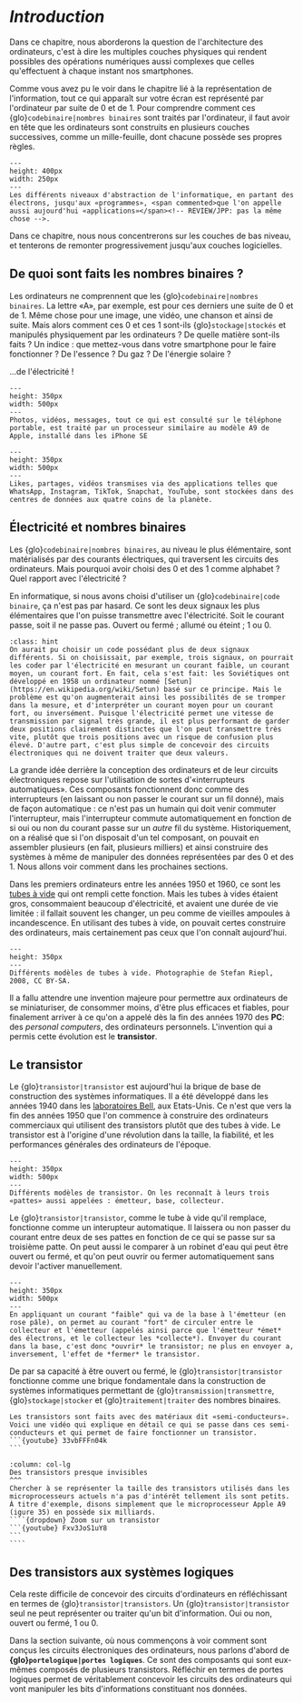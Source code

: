# *Introduction*

Dans ce chapitre, nous aborderons la question de l'architecture des ordinateurs, c'est à dire les multiples couches physiques qui rendent possibles des opérations numériques aussi complexes que celles qu'effectuent à chaque instant nos smartphones. 

Comme vous avez pu le voir dans le chapitre lié à la représentation de l'information, tout ce qui apparaît sur votre écran est représenté par l'ordinateur par suite de 0 et de 1. Pour comprendre comment ces <span commented>{glo}`codebinaire|nombres binaires`</span><!-- REVIEW/JPP: pas nombres --> sont traités par l'ordinateur, il faut avoir en tête que les ordinateurs sont <span commented>construits</span><!-- REVIEW/JPP: pour moi, ils ne sont pas construits comme ça. Il n'y a qu'une seule couche, à la base. Mais on y réfléchit selon plusieurs niveaux --> en plusieurs couches successives, comme un mille-feuille, dont chacune possède ses propres règles. 

```{figure} media/abstractionlight.png
---
height: 400px
width: 250px
---
Les différents niveaux d'abstraction de l'informatique, en partant des électrons, jusqu'aux «programmes», <span commented>que l'on appelle aussi aujourd'hui «applications»</span><!-- REVIEW/JPP: pas la même chose -->. 
```
Dans ce chapitre, nous nous concentrerons sur les couches de bas niveau, et tenterons de remonter progressivement jusqu'aux couches logicielles. 


## De quoi sont faits les nombres binaires ? 

Les ordinateurs ne comprennent que les {glo}`codebinaire|nombres binaires`. La lettre «A», par exemple, est pour ces derniers une suite de 0 et de 1. Même chose pour une image, une vidéo, une chanson et ainsi de suite. Mais alors comment ces 0 et ces 1 sont-ils {glo}`stockage|stockés` et manipulés physiquement par les ordinateurs ? De quelle matière sont-ils faits ? Un indice : que mettez-vous dans votre smartphone pour le faire fonctionner ? De l'essence ? Du gaz ? De l'énergie solaire ? 

...de l'électricité !

```{figure} media/iphonecpu.jpeg
---
height: 350px
width: 500px
---
Photos, vidéos, messages, tout ce qui est consulté sur le téléphone portable, est traité par un processeur similaire au modèle A9 de Apple, installé dans les iPhone SE
```

```{figure} media/datacenter.jpeg
---
height: 350px
width: 500px
---
Likes, partages, vidéos transmises via des applications telles que WhatsApp, Instagram, TikTok, Snapchat, YouTube, sont stockées dans des centres de données aux quatre coins de la planète. 
```

## Électricité et nombres binaires

Les {glo}`codebinaire|nombres binaires`, au niveau le plus élémentaire, sont matérialisés par des <span commented>courants électriques</span><!-- REVIEW/JPP: discussion courant vs tension? -->, qui traversent les circuits des ordinateurs. Mais pourquoi avoir choisi des 0 et des 1 comme alphabet ? Quel rapport avec l'électricité ? 

En informatique, si nous avons choisi d'utiliser un {glo}`codebinaire|code binaire`, ça n'est pas par hasard. Ce sont les deux signaux les plus élémentaires que l'on puisse transmettre avec l'électricité. Soit le courant passe, soit il ne passe pas. Ouvert ou fermé ; allumé ou éteint ; 1 ou 0. 

```{admonition} Le saviez-vous?
:class: hint
On aurait pu choisir un code possédant plus de deux signaux différents. Si on choisissait, par exemple, trois signaux, on pourrait les coder par l'électricité en mesurant un courant faible, un courant moyen, un courant fort. En fait, cela s'est fait: les Soviétiques ont développé en 1958 un ordinateur nommé [Setun](https://en.wikipedia.org/wiki/Setun) basé sur ce principe. Mais le problème est qu'on augmenterait ainsi les possibilités de se tromper dans la mesure, et d'interpréter un courant moyen pour un courant fort, ou inversément. Puisque l'électricité permet une vitesse de transmission par signal très grande, il est plus performant de garder deux positions clairement distinctes que l'on peut transmettre très vite, plutôt que trois positions avec un risque de confusion plus élevé. D'autre part, c'est plus simple de concevoir des circuits électroniques qui ne doivent traiter que deux valeurs.
```

La grande idée derrière la conception des ordinateurs et de leur circuits électroniques repose sur l'utilisation de sortes d'«interrupteurs automatiques». Ces composants fonctionnent donc comme des interrupteurs (en laissant ou non passer le courant sur un fil donné), mais de façon automatique : ce n'est pas un humain qui doit venir commuter l'interrupteur, mais l'interrupteur commute automatiquement en fonction de si oui ou non du courant passe sur un _autre_ fil du système. Historiquement, on a réalisé que si l'on disposait d'un tel composant, on pouvait en assembler plusieurs (en fait, plusieurs milliers) et ainsi construire des systèmes à même de manipuler des données représentées par des 0 et des 1. Nous allons voir comment dans les prochaines sections.

Dans les premiers ordinateurs entre les années 1950 et 1960, ce sont les [tubes à vide](https://fr.wikipedia.org/wiki/Tube_électronique) qui ont rempli cette fonction. Mais les tubes à vides étaient gros, consommaient beaucoup d'électricité, et avaient une durée de vie limitée : il fallait souvent les changer, un peu comme de vieilles ampoules à incandescence. En utilisant des tubes à vide, on pouvait certes construire des ordinateurs, mais certainement pas ceux que l'on connaît aujourd'hui.


```{figure} media/vaccum_tubes.jpeg
---
height: 350px
---
Différents modèles de tubes à vide. Photographie de Stefan Riepl, 2008, CC BY-SA.
```


Il a fallu attendre une invention majeure pour permettre aux ordinateurs de se miniaturiser, de consommer moins, d'être plus efficaces et fiables, pour finalement arriver à ce qu'on a appelé dès la fin des années 1970 des **PC**: des _personal computers_, des ordinateurs personnels. L'invention qui a permis cette évolution est le **transistor**.

## Le transistor

Le {glo}`transistor|transistor` est aujourd'hui la brique de base de construction des systèmes informatiques. Il a été développé dans les années 1940 dans les [laboratoires Bell](https://fr.wikipedia.org/wiki/Laboratoires_Bell), aux Etats-Unis. Ce n'est que vers la fin des années 1950 que l'on commence à construire des ordinateurs commerciaux qui utilisent des transistors plutôt que des tubes à vide. Le transistor est à l'origine d'une révolution dans la taille, la fiabilité, et les performances générales des ordinateurs de l'époque. 

```{figure} media/transistor.jpeg
---
height: 350px
width: 500px
---
Différents modèles de transistor. On les reconnaît à leurs trois «pattes» aussi appelées : émetteur, base, collecteur. 
```

<span commented>Le {glo}`transistor|transistor`, comme le tube à vide qu'il remplace, fonctionne comme un interupteur automatique. Il laissera ou non passer du courant entre deux de ses pattes en fonction de ce qui se passe sur sa troisième patte. On peut aussi le comparer à un robinet d'eau qui peut être ouvert ou fermé, et qu'on peut ouvrir ou fermer automatiquement sans devoir l'activer manuellement. 

```{figure} media/transistorgif.gif
---
height: 350px
width: 500px
---
En appliquant un courant "faible" qui va de la base à l'émetteur (en rose pâle), on permet au courant "fort" de circuler entre le collecteur et l'émetteur (appelés ainsi parce que l'émetteur *émet* des électrons, et le collecteur les *collecte*). Envoyer du courant dans la base, c'est donc *ouvrir* le transistor; ne plus en envoyer a, inversement, l'effet de *fermer* le transistor. 
```

De par sa capacité à être ouvert ou fermé, le {glo}`transistor|transistor` fonctionne comme une brique fondamentale dans la construction de systèmes informatiques permettant de {glo}`transmission|transmettre`, {glo}`stockage|stocker` et {glo}`traitement|traiter` des nombres binaires. 


````{dropdown} Pour aller plus loin
Les transistors sont faits avec des matériaux dit «semi-conducteurs». Voici une vidéo qui explique en détail ce qui se passe dans ces semi-conducteurs et qui permet de faire fonctionner un transistor.
```{youtube} 33vbFFFn04k
```
````


`````{panels}
:column: col-lg
Des transistors presque invisibles
^^^
Chercher à se représenter la taille des transistors utilisés dans les microprocesseurs actuels n'a pas d'intérêt tellement ils sont petits. À titre d'exemple, disons simplement que le microprocesseur Apple A9 (igure 35) en possède six milliards.
````{dropdown} Zoom sur un transistor
```{youtube} Fxv3JoS1uY8
```
````
`````

## Des transistors aux systèmes logiques

Cela reste difficile de concevoir des circuits d'ordinateurs en réfléchissant en termes de {glo}`transistor|transistors`. Un {glo}`transistor|transistor` seul ne peut représenter ou traiter qu'un bit d'information. Oui ou non, ouvert ou fermé, 1 ou 0.

Dans la section suivante, où nous commençons à voir comment sont conçus les circuits électroniques des ordinateurs, nous parlons d'abord de **{glo}`portelogique|portes logiques`**. Ce sont des composants qui sont eux-mêmes composés de plusieurs transistors. Réfléchir en termes de portes logiques permet de véritablement concevoir les circuits des ordinateurs qui vont manipuler les bits d'informations constituant nos données.
